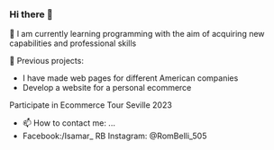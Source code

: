 ### Hi there 👋

🔭 I am currently learning programming with the aim of acquiring new capabilities and professional skills

👯 Previous projects:
- I have made web pages for different American companies
- Develop a website for a personal ecommerce

Participate in Ecommerce Tour Seville 2023

- 📫 How to contact me: ...
- Facebook:/Isamar_ RB
Instagram: @RomBelli_505
